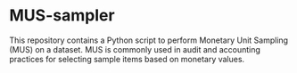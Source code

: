# MUS-sampler
This repository contains a Python script to perform Monetary Unit Sampling (MUS) on a dataset. MUS is commonly used in audit and accounting practices for selecting sample items based on monetary values. 
